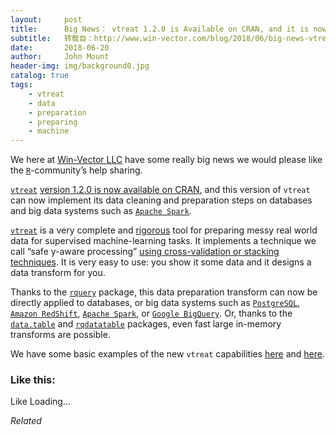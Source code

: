```yaml
---
layout:     post
title:      Big News： vtreat 1.2.0 is Available on CRAN, and it is now Big Data Capable
subtitle:   转载自：http://www.win-vector.com/blog/2018/06/big-news-vtreat-1-2-0-is-available-on-cran-and-it-is-now-big-data-capable/
date:       2018-06-20
author:     John Mount
header-img: img/background0.jpg
catalog: true
tags:
    - vtreat
    - data
    - preparation
    - preparing
    - machine
---
```


We here at [Win-Vector LLC](http://www.win-vector.com/) have some really big news we would please like the [`R`](https://www.r-project.org/.)-community’s help sharing.

[`vtreat`](https://winvector.github.io/vtreat) [version 1.2.0 is now available on CRAN](https://CRAN.R-project.org/package=vtreat), and this version of `vtreat` can now implement its data cleaning and preparation steps on databases and big data systems such as [`Apache Spark`](https://spark.apache.org/.).

[`vtreat`](https://winvector.github.io/vtreat) is a very complete and [rigorous](https://arxiv.org/abs/1611.09477) tool for preparing messy real world data for supervised machine-learning tasks. It implements a technique we call “safe y-aware processing” [using cross-validation or stacking techniques](https://winvector.github.io/vtreat/articles/vtreatCrossFrames.html). It is very easy to use: you show it some data and it designs a data transform for you.

Thanks to the [`rquery`](https://CRAN.R-project.org/package=rquery) package, this data preparation transform can now be directly applied to databases, or big data systems such as [`PostgreSQL`](https://www.postgresql.org/.), [`Amazon RedShift`](https://aws.amazon.com/redshift), [`Apache Spark`](https://spark.apache.org/.), or [`Google BigQuery`](https://cloud.google.com/bigquery). Or, thanks to the [`data.table`](https://github.com/Rdatatable/data.table/wiki) and [`rqdatatable`](https://CRAN.R-project.org/package=rqdatatable) packages, even fast large in-memory transforms are possible.

We have some basic examples of the new `vtreat` capabilities [here](https://github.com/WinVector/vtreat/blob/master/extras/vtreatOnSpark.md) and [here](https://github.com/WinVector/vtreat/blob/master/extras/rquery_vtreat.md).

### Like this:

Like Loading...


*Related*

